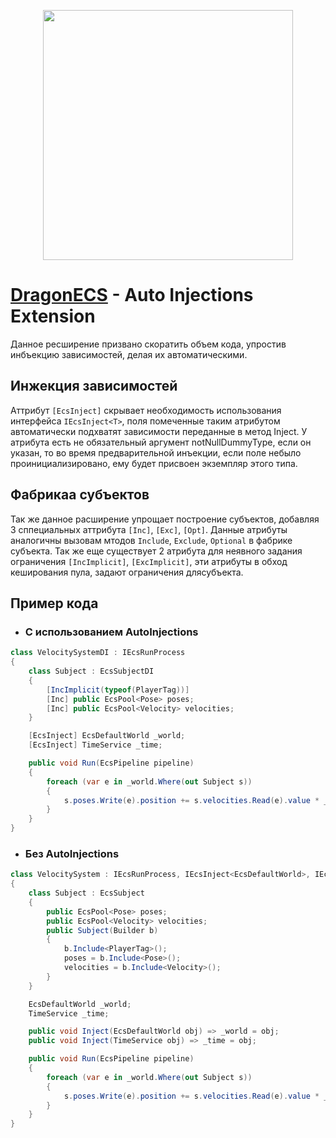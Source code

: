 <p align="center">
<img width="400" src="https://github.com/DCFApixels/DragonECS-AutoInjections/assets/99481254/f120bb2b-5117-4546-aa13-4734b2608712.png">
</p>

# [DragonECS](https://github.com/DCFApixels/DragonECS) - Auto Injections Extension

Данное ресширение призвано скоратить объем кода, упростив инбъекцию зависимостей, делая их автоматическими.

## Инжекция зависимостей
Аттрибут `[EcsInject]` скрывает необходимость использования интерфейса `IEcsInject<T>`, поля помеченные таким атрибутом автоматически подхватят зависимости переданные в метод Inject. У атрибута есть не обязательный аргумент notNullDummyType, если он указан, то во время предварительной инъекции, если  поле небыло проинициализировано, ему будет присвоен экземпляр этого типа.
 
## Фабрикаа субъектов
Так же данное расширение упрощает построение субъектов, добавляя 3 сппециальных аттрибута `[Inc]`, `[Exc]`, `[Opt]`. Данные атрибуты аналогичны вызовам мтодов `Include`, `Exclude`, `Optional` в фабрике субъекта. Так же еще существует 2 атрибута для неявного задания ограничения `[IncImplicit]`, `[ExcImplicit]`, эти атрибуты в обход кеширования пула, задают ограничения длясубъекта.
 
## Пример кода
* ### С использованием AutoInjections
```csharp
class VelocitySystemDI : IEcsRunProcess
{
    class Subject : EcsSubjectDI
    {
        [IncImplicit(typeof(PlayerTag))]
        [Inc] public EcsPool<Pose> poses;
        [Inc] public EcsPool<Velocity> velocities;
    }

    [EcsInject] EcsDefaultWorld _world;
    [EcsInject] TimeService _time;

    public void Run(EcsPipeline pipeline)
    {
        foreach (var e in _world.Where(out Subject s))
        {
            s.poses.Write(e).position += s.velocities.Read(e).value * _time.DeltaTime;
        }
    }
}
```
 * ### Без AutoInjections
```csharp
class VelocitySystem : IEcsRunProcess, IEcsInject<EcsDefaultWorld>, IEcsInject<TimeService>
{
    class Subject : EcsSubject
    {
        public EcsPool<Pose> poses;
        public EcsPool<Velocity> velocities;
        public Subject(Builder b)
        {
            b.Include<PlayerTag>();
            poses = b.Include<Pose>();
            velocities = b.Include<Velocity>();
        }
    }

    EcsDefaultWorld _world;
    TimeService _time;

    public void Inject(EcsDefaultWorld obj) => _world = obj;
    public void Inject(TimeService obj) => _time = obj;

    public void Run(EcsPipeline pipeline)
    {
        foreach (var e in _world.Where(out Subject s))
        {
            s.poses.Write(e).position += s.velocities.Read(e).value * _time.DeltaTime;
        }
    }
}
```
 
